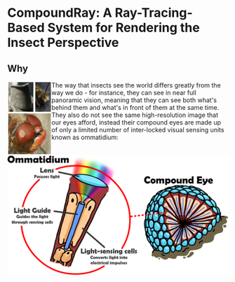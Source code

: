 CompoundRay: A Ray-Tracing-Based System for Rendering the Insect Perspective
============================================================================

Why
---

<img align="left" width="20%" src="images/real-eye-designs.png" alt="A collage of a number of photos of real-world insect eyes, both extant and extinct">

The way that insects see the world differs greatly from the way we do - for instance, they can see in near full panoramic vision, meaning that they can see both what's behind them and what's in front of them at the same time.
They also do not see the same high-resolution image that our eyes afford, instead their compound eyes are made up of only a limited number of inter-locked visual sensing units known as ommatidium:

![A two-part image of a compound eye (right) and single ommatidium (left)](images/eye-structure.png)


